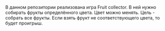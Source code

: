 В данном репозитории реализована игра Fruit collector.
В ней нужно собирать фрукты определённого цвета. Цвет можно менять. Цель - собрать все фрукты.
Если взять фрукт не соответствующего цвета, то будет проигрыш.

